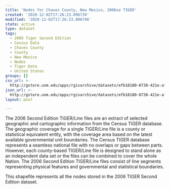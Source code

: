 ```yaml
---
title: 'Nodes for Chaves County, New Mexico, 2006se TIGER'
created: '2020-12-02T17:26:23.896739'
modified: '2020-12-02T17:26:23.896746'
state: active
type: dataset
tags:
  - 2006 Tiger Second Edition
  - Census Data
  - Chaves County
  - County
  - New Mexico
  - Nodes
  - Tiger Data
  - United States
groups: []
csv_url: >-
  http://gstore.unm.edu/apps/rgisarchive/datasets/efb18180-0738-421e-af93-7a36d379e69c/tgr2006se_chav_nodes.derived.csv
json_url: >-
  http://gstore.unm.edu/apps/rgisarchive/datasets/efb18180-0738-421e-af93-7a36d379e69c/tgr2006se_chav_nodes.derived.json
layout: post

---
```

The 2006 Second Edition TIGER/Line files are an extract of selected geographic and cartographic information from the Census TIGER database.  The geographic coverage for a single TIGER/Line file is a county or statistical equivalent entity, with the coverage area based on the latest available governmental unit boundaries. The Census TIGER database represents a seamless national file with no overlaps or gaps between parts.  However, each county-based TIGER/Line file is designed to stand alone as an independent data set or the files can be combined to cover the whole Nation.  The 2006 Second Edition  TIGER/Line files consist of line segments representing physical features and governmental and statistical boundaries.  

This shapefile represents all the nodes stored in the 2006 TIGER Second Edition dataset.
